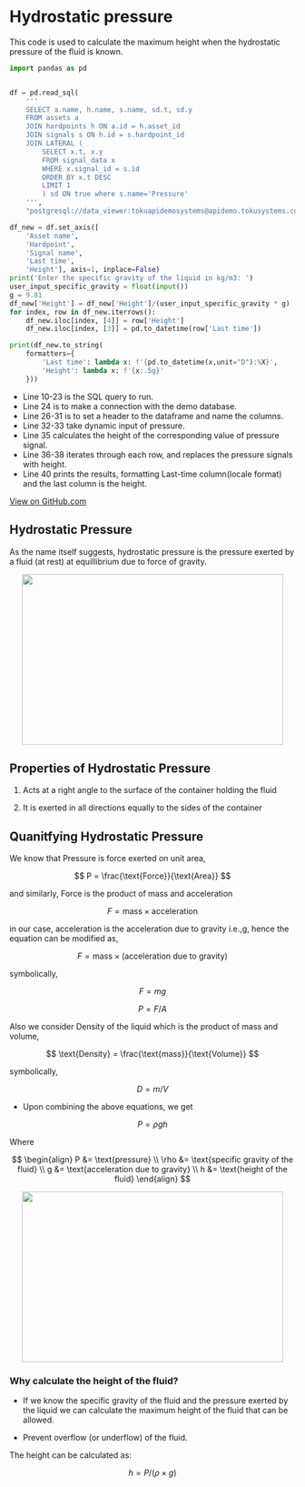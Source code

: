# Hydrostatic pressure

This code is used to calculate the maximum height when the hydrostatic pressure
of the fluid is known.

```python
import pandas as pd


df = pd.read_sql(
    '''
    SELECT a.name, h.name, s.name, sd.t, sd.y
    FROM assets a
    JOIN hardpoints h ON a.id = h.asset_id
    JOIN signals s ON h.id = s.hardpoint_id
    JOIN LATERAL (
        SELECT x.t, x.y
        FROM signal_data x
        WHERE x.signal_id = s.id
        ORDER BY x.t DESC
        LIMIT 1
        ) sd ON true where s.name='Pressure' 
    ''',
    "postgresql://data_viewer:tokuapidemosystems@apidemo.tokusystems.com/tsdb")

df_new = df.set_axis([
    'Asset name',
    'Hardpoint',
    'Signal name',
    'Last time',
    'Height'], axis=1, inplace=False)
print('Enter the specific gravity of the liquid in kg/m3: ')
user_input_specific_gravity = float(input())
g = 9.81
df_new['Height'] = df_new['Height']/(user_input_specific_gravity * g)
for index, row in df_new.iterrows():
    df_new.iloc[index, [4]] = row['Height']
    df_new.iloc[index, [3]] = pd.to_datetime(row['Last time'])

print(df_new.to_string(
    formatters={
        'Last time': lambda x: f'{pd.to_datetime(x,unit="D"):%X}',
        'Height': lambda x: f'{x:.5g}'
    }))

```

- Line 10-23 is the SQL query to run.
- Line 24 is to make a connection with the demo database.
- Line 26-31 is to set a header to the dataframe and name the columns.
- Line 32-33 take dynamic input of pressure.
- Line 35 calculates the height of the corresponding value of pressure signal.
- Line 36-38 iterates through each row, and replaces the pressure signals with
  height.
- Line 40 prints the results, formatting
  Last-time column(locale format) and the last column is the height.

[View on GitHub.com](https://github.com/TOKU-Systems/tutorials/blob/develop/docs/hydrostatic-pressure/hydrostatic_pressure.py)

## Hydrostatic Pressure

As the name itself suggests, hydrostatic pressure is the pressure exerted by a
fluid (at rest) at equillibrium due to force of gravity.

<p align="center">
  <img width="460" height="300" src="https://chemistrygod.com/assets/media/image/hydrostatic-pressure-a-closed-container.png">
</p>

## Properties of Hydrostatic Pressure

1. Acts at a right angle to the surface of the container holding the fluid

1. It is exerted in all directions equally to the sides of the container

## Quanitfying Hydrostatic Pressure

We know that Pressure is force exerted on unit area,

$$
P = \frac{\text{Force}}{\text{Area}}
$$

and similarly, Force is the product of mass and acceleration

$$
F = \text{mass} \times \text{acceleration}
$$

in our case, acceleration is the acceleration due to gravity i.e.,g, hence the
equation can be modified as,

$$
F = \text{mass} \times \text{(acceleration due to gravity)}
$$

symbolically,

$$
F = m g
$$

$$
P = F / A
$$

Also we consider Density of the liquid which is the product of mass and volume,

$$
\text{Density} = \frac{\text{mass}}{\text{Volume}}
$$

symbolically,

$$
D = m / V
$$

- Upon combining the above  equations, we get

$$
  P = \rho g  h
$$

Where

$$
\begin{align}
P &= \text{pressure} \\
\rho &= \text{specific gravity of the fluid} \\
g &=  \text{acceleration due to gravity} \\
h &=  \text{height of the fluid}
\end{align}
$$

<p align="center">
  <img width="460" height="300" src="https://o.quizlet.com/MaIx7LqHSAVPoFcPNH28ng.png">
</p>
  
### Why calculate the height of the fluid?
  
 - If we know the specific gravity of the fluid and the pressure exerted by the
 liquid we can calculate the maximum height of the fluid
 that can be allowed.

 - Prevent overflow (or underflow) of the fluid.

 The height can be calculated as:

$$
 h = P / (\rho \times g)
$$
